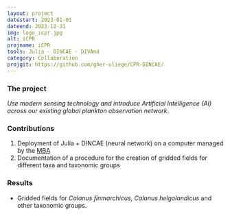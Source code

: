 ```yaml
---
layout: project
datestart: 2023-01-01
dateend: 2023-12-31
img: logo_icpr.jpg
alt: iCPR 
projname: iCPR
tools: Julia - DINCAE - DIVAnd
category: Collaboration
projgit: https://github.com/gher-uliege/CPR-DINCAE/
---
```


### The project

_Use modern sensing technology and introduce Artificial Intelligence (AI) across our existing global plankton observation network_.

### Contributions 

1. Deployment of Julia + DINCAE (neural network) on a computer managed by the [MBA](https://www.mba.ac.uk/)
2. Documentation of a procedure for the creation of gridded fields for different taxa and taxonomic groups

### Results

- Gridded fields for _Calanus finmarchicus_, _Calanus helgolandicus_ and other taxonomic groups.